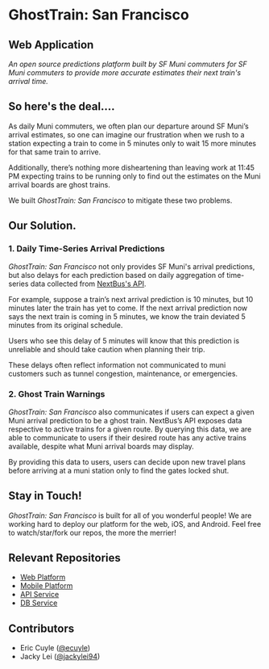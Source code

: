 # GhostTrain: San Francisco
## Web Application
_An open source predictions platform built by SF Muni commuters for SF Muni commuters to provide more accurate estimates their next train's arrival time._

## So here's the deal.... ##
As daily Muni commuters, we often plan our departure around SF Muni’s arrival estimates, so one can imagine our frustration when we rush to a station expecting a train to come in 5 minutes only to wait 15 more minutes for that same train to arrive.

Additionally, there’s nothing more disheartening than leaving work at 11:45 PM expecting trains to be running only to find out the estimates on the Muni arrival boards are ghost trains.

We built _GhostTrain: San Francisco_ to mitigate these two problems.

## Our Solution. ##
### 1. Daily Time-Series Arrival Predictions
_GhostTrain: San Francisco_ not only provides SF Muni's arrival predictions, but also delays for each prediction based on daily aggregation of time-series data collected from [NextBus's API](https://gist.github.com/grantland/7cf4097dd9cdf0dfed14).

For example, suppose a train’s next arrival prediction is 10 minutes, but 10 minutes later the train has yet to come. If the next arrival prediction now says the next train is coming in 5 minutes, we know the train deviated 5 minutes from its original schedule. 

Users who see this delay of 5 minutes will know that this prediction is unreliable and should take caution when planning their trip.

These delays often reflect information not communicated to muni customers such as tunnel congestion, maintenance, or emergencies.

### 2. Ghost Train Warnings
_GhostTrain: San Francisco_ also communicates if users can expect a given Muni arrival prediction to be a ghost train. NextBus’s API exposes data respective to active trains for a given route. By querying this data, we are able to communicate to users if their desired route has any active trains available, despite what Muni arrival boards may display. 

By providing this data to users, users can decide upon new travel plans before arriving at a muni station only to find the gates locked shut.

## Stay in Touch! ##
_GhostTrain: San Francisco_ is built for all of you wonderful people! We are working hard to deploy our platform for the web, iOS, and Android. Feel free to watch/star/fork our repos, the more the merrier!

## Relevant Repositories ##
 - [Web Platform](https://github.com/GhostTrainSF/Web)
 - [Mobile Platform](https://github.com/GhostTrainSF/Mobile)
 - [API Service](https://github.com/GhostTrainSF/v1-api)
 - [DB Service](https://github.com/GhostTrainSF/db)

## Contributors ##
 - Eric Cuyle ([@ecuyle](https://github.com/ecuyle))
 - Jacky Lei ([@jackylei94](https://github.com/JackyLei94))
